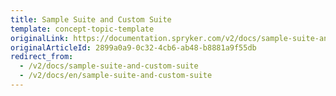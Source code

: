 ```yaml
---
title: Sample Suite and Custom Suite
template: concept-topic-template
originalLink: https://documentation.spryker.com/v2/docs/sample-suite-and-custom-suite
originalArticleId: 2899a0a9-0c32-4cb6-ab48-b8881a9f55db
redirect_from:
  - /v2/docs/sample-suite-and-custom-suite
  - /v2/docs/en/sample-suite-and-custom-suite
---
```




